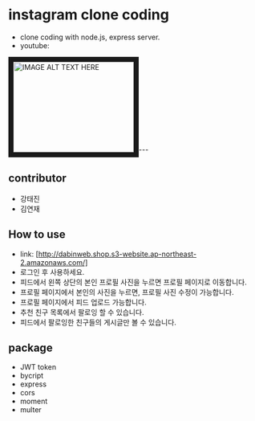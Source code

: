 # instagram clone coding
- clone coding with node.js, express server.
- youtube: 

<a href="http://www.youtube.com/watch?feature=player_embedded&v=MlNSApJvKfc
" target="_blank"><img src="http://img.youtube.com/vi/MlNSApJvKfc/0.jpg" 
alt="IMAGE ALT TEXT HERE" width="240" height="180" border="10" /></a>---

## contributor
- 강태진
- 김연재
## How to use
- link: [http://dabinweb.shop.s3-website.ap-northeast-2.amazonaws.com/]
- 로그인 후 사용하세요.
- 피드에서 왼쪽 상단의 본인 프로필 사진을 누르면 프로필 페이지로 이동합니다.
- 프로필 페이지에서 본인의 사진을 누르면, 프로필 사진 수정이 가능합니다.
- 프로필 페이지에서 피드 업로드 가능합니다.
- 추천 친구 목록에서 팔로잉 할 수 있습니다.
- 피드에서 팔로잉한 친구들의 게시글만 볼 수 있습니다.
## package
- JWT token
- bycript
- express
- cors
- moment
- multer